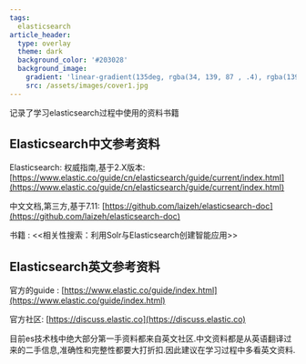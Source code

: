```yaml
---
tags: 
  elasticsearch
article_header:
  type: overlay
  theme: dark
  background_color: '#203028'
  background_image:
    gradient: 'linear-gradient(135deg, rgba(34, 139, 87 , .4), rgba(139, 34, 139, .4))'
    src: /assets/images/cover1.jpg
---
```


记录了学习elasticsearch过程中使用的资料书籍

<!--more-->

## Elasticsearch中文参考资料

Elasticsearch: 权威指南,基于2.X版本: [https://www.elastic.co/guide/cn/elasticsearch/guide/current/index.html](https://www.elastic.co/guide/cn/elasticsearch/guide/current/index.html)

中文文档,第三方,基于7.11: [https://github.com/laizeh/elasticsearch-doc](https://github.com/laizeh/elasticsearch-doc)

书籍 : <<相关性搜索：利用Solr与Elasticsearch创建智能应用>>


## Elasticsearch英文参考资料

官方的guide : [https://www.elastic.co/guide/index.html](https://www.elastic.co/guide/index.html)

官方社区: [https://discuss.elastic.co](https://discuss.elastic.co)


目前es技术栈中绝大部分第一手资料都来自英文社区.中文资料都是从英语翻译过来的二手信息,准确性和完整性都要大打折扣.因此建议在学习过程中多看英文资料.
